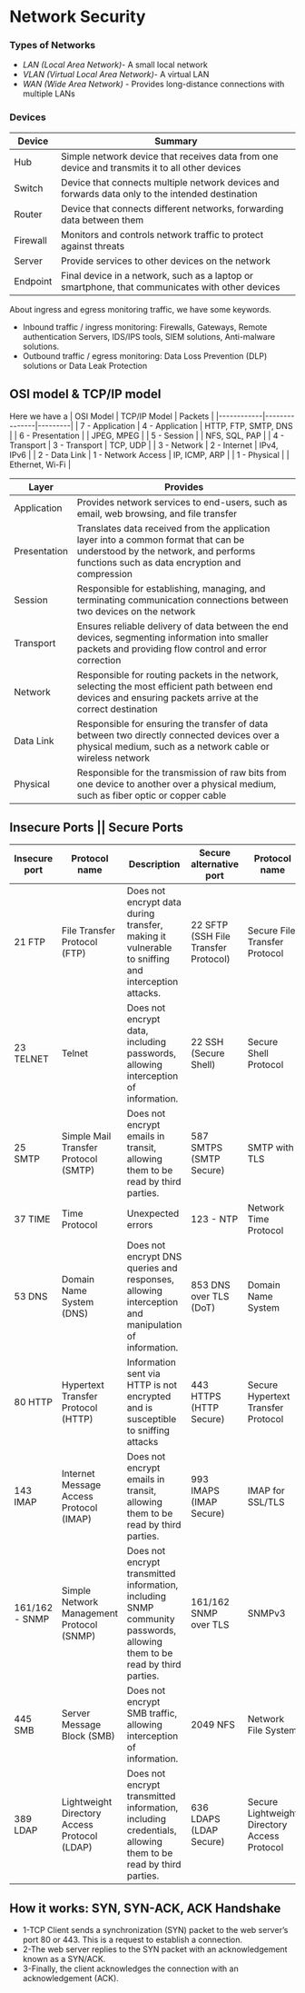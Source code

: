 # Network Security

### Types of Networks
- *LAN (Local Area Network)*- A small local network
- *VLAN (Virtual Local Area Network)*- A virtual LAN
- *WAN (Wide Area Network)* - Provides long-distance connections with multiple LANs

### Devices
| Device | Summary                                                                                       |
|----------------|----------------------------------------------------------------------------------------------------|
| Hub            | Simple network device that receives data from one device and transmits it to all other devices     |
| Switch         | Device that connects multiple network devices and forwards data only to the intended destination   |
| Router         | Device that connects different networks, forwarding data between them                              |
| Firewall       | Monitors and controls network traffic to protect against threats              |
| Server         | Provide services to other devices on the network            |
| Endpoint       | Final device in a network, such as a laptop or smartphone, that communicates with other devices   |

About ingress and egress monitoring traffic, we have some keywords. 
- Inbound  traffic / ingress monitoring: Firewalls, Gateways, Remote authentication Servers, IDS/IPS tools, SIEM solutions, Anti-malware solutions.
- Outbound traffic / egress  monitoring: Data Loss Prevention (DLP) solutions or Data Leak Protection

## OSI model & TCP/IP model
Here we have a 
| OSI Model | TCP/IP Model | Packets |
|------------|---------------|---------|
| 7 - Application | 4 - Application | HTTP, FTP, SMTP, DNS |
| 6 - Presentation |  | JPEG, MPEG |
| 5 - Session |  | NFS, SQL, PAP |
| 4 - Transport | 3 - Transport | TCP, UDP |
| 3 - Network | 2 - Internet | IPv4, IPv6 |
| 2 - Data Link | 1 - Network Access | IP, ICMP, ARP |
| 1 - Physical |  | Ethernet, Wi-Fi |

| Layer | Provides |
|-------|----------|
| Application | Provides network services to end-users, such as email, web browsing, and file transfer |
| Presentation | Translates data received from the application layer into a common format that can be understood by the network, and performs functions such as data encryption and compression |
| Session | Responsible for establishing, managing, and terminating communication connections between two devices on the network |
| Transport | Ensures reliable delivery of data between the end devices, segmenting information into smaller packets and providing flow control and error correction |
| Network | Responsible for routing packets in the network, selecting the most efficient path between end devices and ensuring packets arrive at the correct destination |
| Data Link | Responsible for ensuring the transfer of data between two directly connected devices over a physical medium, such as a network cable or wireless network |
| Physical | Responsible for the transmission of raw bits from one device to another over a physical medium, such as fiber optic or copper cable |

## Insecure Ports || Secure Ports
| Insecure port | Protocol name | Description | Secure alternative port | Protocol name |
| --- | --- | --- | --- | --- |
| 21 FTP | File Transfer Protocol (FTP) | Does not encrypt data during transfer, making it vulnerable to sniffing and interception attacks. | 22 SFTP (SSH File Transfer Protocol) | Secure File Transfer Protocol |
| 23 TELNET | Telnet | Does not encrypt data, including passwords, allowing interception of information. | 22 SSH (Secure Shell) | Secure Shell Protocol |
| 25 SMTP | Simple Mail Transfer Protocol (SMTP) | Does not encrypt emails in transit, allowing them to be read by third parties. | 587 SMTPS (SMTP Secure) | SMTP with TLS |
| 37 TIME | Time Protocol | Unexpected errors | 123 - NTP | Network Time Protocol |
| 53 DNS | Domain Name System (DNS) | Does not encrypt DNS queries and responses, allowing interception and manipulation of information. | 853 DNS over TLS (DoT) | Domain Name System |
| 80 HTTP | Hypertext Transfer Protocol (HTTP) |  Information sent via HTTP is not encrypted and is susceptible to sniffing attacks | 443 HTTPS (HTTP Secure) | Secure Hypertext Transfer Protocol |
| 143 IMAP | Internet Message Access Protocol (IMAP) | Does not encrypt emails in transit, allowing them to be read by third parties. | 993 IMAPS (IMAP Secure) | IMAP for SSL/TLS |
| 161/162 - SNMP | Simple Network Management Protocol (SNMP) | Does not encrypt transmitted information, including SNMP community passwords, allowing them to be read by third parties. | 161/162 SNMP over TLS | SNMPv3 |
| 445 SMB | Server Message Block (SMB) | Does not encrypt SMB traffic, allowing interception of information. | 2049 NFS | Network File System |
| 389 LDAP | Lightweight Directory Access Protocol (LDAP) | Does not encrypt transmitted information, including credentials, allowing them to be read by third parties. | 636 LDAPS (LDAP Secure) | Secure Lightweight Directory Access Protocol |

## How it works: SYN, SYN-ACK, ACK Handshake
- 1-TCP Client sends a synchronization (SYN) packet to the web server’s port 80 or 443. This is a request to establish a connection.
- 2-The web server replies to the SYN packet with an acknowledgement known as a SYN/ACK.
- 3-Finally, the client acknowledges the connection with an acknowledgement (ACK).
